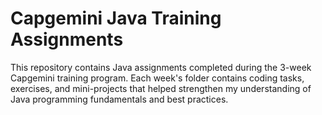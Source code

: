 # Capgemini Java Training Assignments

This repository contains Java assignments completed during the 3-week Capgemini training program. Each week's folder contains coding tasks, exercises, and mini-projects that helped strengthen my understanding of Java programming fundamentals and best practices.


